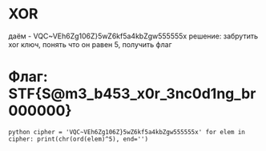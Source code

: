 # XOR
даём - VQC~VEh6Zg106Z}5wZ6kf5a4kbZgw555555x
решение: забрутить xor ключ, понять что он равен 5, получить флаг

# Флаг: STF{S@m3_b453_x0r_3nc0d1ng_br000000}

`python
cipher = 'VQC~VEh6Zg106Z}5wZ6kf5a4kbZgw555555x'
for elem in cipher:
    print(chr(ord(elem)^5), end='')
`
